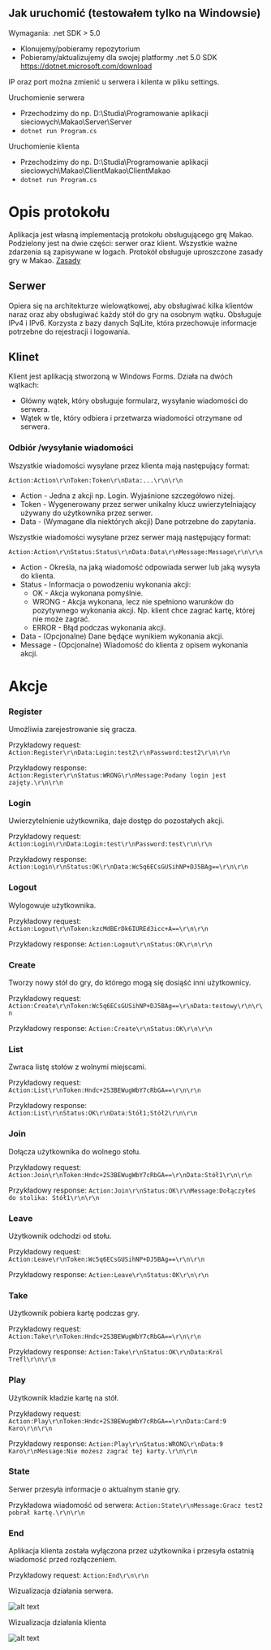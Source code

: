 ## Jak uruchomić (testowałem tylko na Windowsie)
Wymagania: .net SDK > 5.0

* Klonujemy/pobieramy repozytorium
* Pobieramy/aktualizujemy dla swojej platformy .net 5.0 SDK https://dotnet.microsoft.com/download

IP oraz port można zmienić u serwera i kilenta w pliku settings.

Uruchomienie serwera
  * Przechodzimy do np. D:\Studia\Programowanie aplikacji sieciowych\Makao\Server\Server 
  * `dotnet run Program.cs`
  
Uruchomienie klienta
  * Przechodzimy do np. D:\Studia\Programowanie aplikacji sieciowych\Makao\ClientMakao\ClientMakao
  * `dotnet run Program.cs`


# Opis protokołu 
Aplikacja jest własną implementacją protokołu obsługującego grę Makao. Podzielony jest na dwie części: serwer oraz klient.
 Wszystkie ważne zdarzenia są zapisywane w logach. Protokół obsługuje uproszczone zasady gry w Makao. [Zasady](https://github.com/mlesisz/Makao/blob/main/Zasady%20Makao.md)
## Serwer
Opiera się na architekturze wielowątkowej, aby obsługiwać kilka klientów naraz oraz aby obsługiwać każdy stół do gry na osobnym wątku. Obsługuje IPv4 i IPv6. Korzysta z bazy danych SqlLite, która przechowuje informacje potrzebne do rejestracji i logowania.
## Klinet
Klient jest aplikacją stworzoną w Windows Forms. Działa na dwóch wątkach:
- Główny wątek, który obsługuje formularz, wysyłanie wiadomości do serwera.
- Wątek w tle, który odbiera i przetwarza wiadomości otrzymane od serwera.
### Odbiór /wysyłanie wiadomości
Wszystkie wiadomości wysyłane przez klienta mają następujący format: 

 `Action:Action\r\nToken:Token\r\nData:...\r\n\r\n`
 * Action - Jedna z akcji np. Login. Wyjaśnione szczegółowo niżej.
 * Token - Wygenerowany przez serwer unikalny klucz uwierzytelniający używany do użytkownika przez serwer.
 * Data - (Wymagane dla niektórych akcji) Dane potrzebne do zapytania. 

Wszystkie wiadomości wysyłane przez serwer mają następujący format:

`Action:Action\r\nStatus:Status\r\nData:Data\r\nMessage:Message\r\n\r\n`
* Action - Określa, na jaką wiadomość odpowiada serwer lub jaką wysyła do klienta. 
* Status - Informacja o powodzeniu wykonania akcji:
  * OK - Akcja wykonana pomyślnie.
  * WRONG - Akcja wykonana, lecz nie spełniono warunków do pozytywnego wykonania akcji. Np. klient chce zagrać kartę, której nie może zagrać.
  * ERROR - Błąd podczas wykonania akcji.
* Data - (Opcjonalne) Dane będące wynikiem wykonania akcji.
* Message - (Opcjonalne) Wiadomość do klienta z opisem wykonania akcji.

# Akcje
### Register
Umożliwia zarejestrowanie się gracza.

Przykładowy request: `Action:Register\r\nData:Login:test2\r\nPassword:test2\r\n\r\n`

Przykładowy response: `Action:Register\r\nStatus:WRONG\r\nMessage:Podany login jest zajęty.\r\n\r\n`
### Login
Uwierzytelnienie użytkownika, daje dostęp do pozostałych akcji.


Przykładowy request: `Action:Login\r\nData:Login:test\r\nPassword:test\r\n\r\n`

Przykładowy response: `Action:Login\r\nStatus:OK\r\nData:Wc5q6ECsGUSihNP+DJ5BAg==\r\n\r\n`
### Logout
Wylogowuje użytkownika.

Przykładowy request: `Action:Logout\r\nToken:kzcMdBErDk6IUREd3icc+A==\r\n\r\n`

Przykładowy response: `Action:Logout\r\nStatus:OK\r\n\r\n`
### Create
Tworzy nowy stół do gry, do którego mogą się dosiąść inni użytkownicy.

Przykładowy request: `Action:Create\r\nToken:Wc5q6ECsGUSihNP+DJ5BAg==\r\nData:testowy\r\n\r\n`

Przykładowy response: `Action:Create\r\nStatus:OK\r\n\r\n`
### List
Zwraca listę stołów z wolnymi miejscami.

Przykładowy request: `Action:List\r\nToken:Hndc+2S3BEWugWbY7cRbGA==\r\n\r\n`

Przykładowy response: `Action:List\r\nStatus:OK\r\nData:Stół1;Stół2\r\n\r\n`
### Join
Dołącza użytkownika do wolnego stołu.

Przykładowy request: `Action:Join\r\nToken:Hndc+2S3BEWugWbY7cRbGA==\r\nData:Stół1\r\n\r\n`

Przykładowy response: `Action:Join\r\nStatus:OK\r\nMessage:Dołączyłeś do stolika: Stół1\r\n\r\n`
### Leave
Użytkownik odchodzi od stołu.

Przykładowy request: `Action:Leave\r\nToken:Wc5q6ECsGUSihNP+DJ5BAg==\r\n\r\n`

Przykładowy response: `Action:Leave\r\nStatus:OK\r\n\r\n`
### Take
Użytkownik pobiera kartę podczas gry.

Przykładowy request: `Action:Take\r\nToken:Hndc+2S3BEWugWbY7cRbGA==\r\n\r\n`

Przykładowy response: `Action:Take\r\nStatus:OK\r\nData:Król Trefl\r\n\r\n`
### Play
Użytkownik kładzie kartę na stół.

Przykładowy request: `Action:Play\r\nToken:Hndc+2S3BEWugWbY7cRbGA==\r\nData:Card:9 Karo\r\n\r\n`

Przykładowy response: `Action:Play\r\nStatus:WRONG\r\nData:9 Karo\r\nMessage:Nie możesz zagrać tej karty.\r\n\r\n`
### State
Serwer przesyła informacje o aktualnym stanie gry.

Przykładowa wiadomość od serwera: `Action:State\r\nMessage:Gracz test2 pobrał kartę.\r\n\r\n`
### End
Aplikacja klienta została wyłączona przez użytkownika i przesyła ostatnią wiadomość przed rozłączeniem.

Przykładowy request: `Action:End\r\n\r\n`

Wizualizacja działania serwera.

![alt text](https://github.com/mlesisz/Makao/blob/main/request_handling.png?raw=true)

Wizualizacja działania klienta

![alt text](https://github.com/mlesisz/Makao/blob/main/client_user-interactions.png?raw=true)
